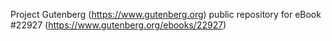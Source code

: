 Project Gutenberg (https://www.gutenberg.org) public repository for eBook #22927 (https://www.gutenberg.org/ebooks/22927)
